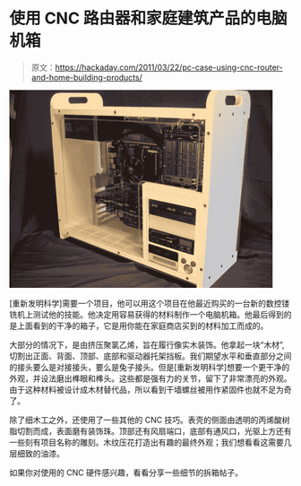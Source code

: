# 使用 CNC 路由器和家庭建筑产品的电脑机箱

> 原文：<https://hackaday.com/2011/03/22/pc-case-using-cnc-router-and-home-building-products/>

![](img/403f10f91b8741a947f917c65aaf7806.png "cnc-machined-pvc-computer-case")

[重新发明科学]需要一个项目，他可以用这个项目在他最近购买的一台新的数控镂铣机上测试他的技能。他决定用容易获得的材料制作一个电脑机箱。他最后得到的是上面看到的干净的箱子，它是用你能在家庭商店买到的材料加工而成的。

大部分的情况下，是由挤压聚氯乙烯，旨在履行像实木装饰。他拿起一块“木材”,切割出正面、背面、顶部、底部和驱动器托架挡板。我们期望水平和垂直部分之间的接头要么是对接接头，要么是兔子接头。但是[重新发明科学]想要一个更干净的外观，并设法磨出榫眼和榫头。这些都是强有力的关节，留下了非常漂亮的外观。由于这种材料被设计成木材替代品，所以看到干墙螺丝被用作紧固件也就不足为奇了。

除了细木工之外，还使用了一些其他的 CNC 技巧。表壳的侧面由透明的丙烯酸树脂切割而成，表面磨有装饰珠。顶部还有风扇端口，底部有通风口，光驱上方还有一些刻有项目名称的雕刻。木纹压花打造出有趣的最终外观；我们想看看这需要几层细致的油漆。

如果你对使用的 CNC 硬件感兴趣，看看分享一些细节的拆箱帖子。